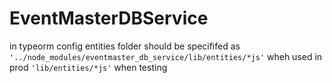 # EventMasterDBService

in typeorm config entities folder should be specififed as 
```'../node_modules/eventmaster_db_service/lib/entities/*js'``` wheh used in prod
```'lib/entities/*js'``` when testing
